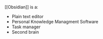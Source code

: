 [[Obsidian]] is a:
- Plain text editor
- Personal Knowledge Managment Software
- Task manager
- Second brain